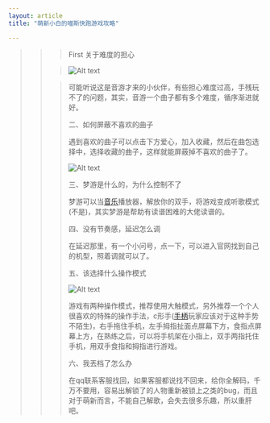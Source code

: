 ```yaml
---
layout: article
title: "萌新小白的喵斯快跑游戏攻略"

---
```


> > >   First 关于难度的担心
> >
> > > ![Alt text](C:\Users\lenovo\Pictures\2345_image_file_copy_19.jpg)
> >
> > >   可能听说这是音游才来的小伙伴，有些担心难度过高，手残玩不了的问题，其实，音游一个曲子都有多个难度，循序渐进就好。
> > >
> > > 二、如何屏蔽不喜欢的曲子
> > >
> > > 遇到喜欢的曲子可以点击下方爱心，加入收藏，然后在曲包选择中，选择收藏的曲子，这样就能屏蔽掉不喜欢的曲子了。
> > >
> > > ![Alt text](C:\Users\lenovo\Pictures\interlude_MDxTH_1.png)
> > >
> > > 三、梦游是什么的，为什么控制不了
> > >
> > > 梦游可以当[音乐](https://www.9game.cn/topic/yinyuelei/)播放器，解放你的双手，将游戏变成听歌模式(不是)，其实梦游是帮助有读谱困难的大佬读谱的。
> > >
> > > 四、没有节奏感，延迟怎么调
> > >
> > > 在延迟那里，有一个小问号，点一下，可以进入官网找到自己的机型，照着调就可以了。
> > >
> > > 五、该选择什么操作模式
> > >
> > > ![Alt text](C:\Users\lenovo\Pictures\2345_image_file_copy_20.jpg)
> > >
> > > 游戏有两种操作模式，推荐使用大触模式，另外推荐一个个人很喜欢的特殊的操作手法，c形手([手柄](https://www.9game.cn/topic/shoubingwan/)玩家应该对于这种手势不陌生)，右手拖住手机，左手拇指扯面点屏幕下方，食指点屏幕上方，在熟练之后，可以将手机架在小指上，双手两指托住手机，用双手食指和拇指进行游戏。
> > >
> > > 六、我丟档了怎么办
> > >
> > > 在qq联系客服找回，如果客服都说找不回来，给你全解码，千万不要用，容易出解锁了的人物重新被锁上之类的bug，而且对于萌新而言，不能自己解歌，会失去很多乐趣，所以重肝吧。
